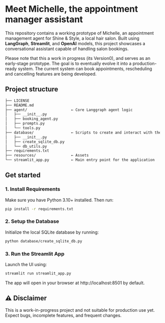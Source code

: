 # Meet Michelle, the appointment manager assistant

This repository contains a working prototype of Michelle, an appointment management agent for Shine & Style, a local hair salon. Built using **LangGraph**, **Streamlit**, and **OpenAI** models, this project showcases a conversational assistant capable of handling salon bookings.

Please note that this a work in progress (its Version0), and serves as an early-stage prototype. The goal is to eventually evolve it into a production-ready system. The current system can book appointments, rescheduling and cancelling features are being developed.

## Project structure
```bash
├── LICENSE
├── README.md
├── agent/                    ← Core Langgraph agent logic
│   ├── __init__.py
│   ├── booking_agent.py
│   ├── prompts.py
│   └── tools.py
├── database/                 ← Scripts to create and interact with the DB
│   ├── __init__.py
│   ├── create_sqlite_db.py
│   └── db_utils.py
├── requirements.txt
├── resources/                ← Assets
└── streamlit_app.py          ← Main entry point for the application
```

## Get started
### 1. Install Requirements
Make sure you have Python 3.10+ installed. Then run:
```bash
pip install -r requirements.txt
```

### 2. Setup the Database
Initialize the local SQLite database by running:

```bash
python database/create_sqlite_db.py
```

### 3. Run the Streamlit App
Launch the UI using:

```bash
streamlit run streamlit_app.py
```
The app will open in your browser at http://localhost:8501 by default.

## ⚠️ Disclaimer

This is a work-in-progress project and not suitable for production use yet. Expect bugs, incomplete features, and frequent changes.
